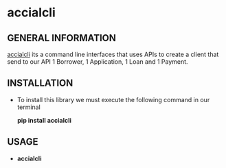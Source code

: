 # accialcli

## GENERAL INFORMATION

[accialcli](https://pypi.org/project/accialcli/) its a command line interfaces that uses APIs to create a client that send to our API 1 Borrower, 1 Application, 1 Loan and 1 Payment.

## INSTALLATION

- To install this library we must execute the following command in our terminal

   **pip install accialcli**


## USAGE

- **accialcli** 
